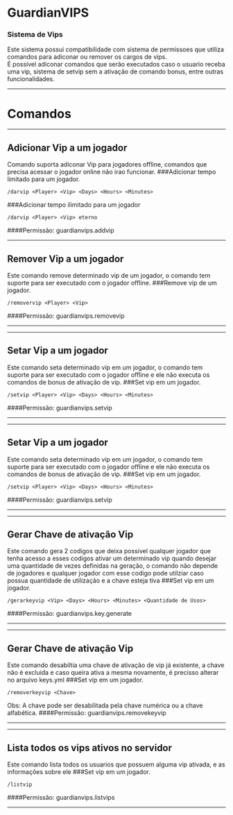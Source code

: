 # GuardianVIPS


### Sistema de Vips



Este sistema possui compatibilidade com sistema de permissoes que utiliza comandos para adiconar ou remover os cargos de vips.
<br>
É possível adiconar comandos que serão executados caso o usuario receba uma vip, sistema de setvip sem a ativação de comando bonus, entre outras funcionalidades.

****


# Comandos

***
## Adicionar Vip a um jogador
Comando suporta adiconar Vip para jogadores offline, comandos que precisa acessar o jogador online não irao funcionar.
###Adicionar tempo limitado para um jogador.
```
/darvip <Player> <Vip> <Days> <Hours> <Minutes>
```
###Adicionar tempo ilimitado para um jogador

```
/darvip <Player> <Vip> eterno
```
####Permissão: guardianvips.addvip

***
## Remover Vip a um jogador
Este comando remove determinado vip de um jogador, o comando tem suporte para ser executado com o jogador offline.
###Remove vip de um jogador.
```
/removervip <Player> <Vip>
```
####Permissão: guardianvips.removevip

***

***
## Setar Vip a um jogador
Este comando seta determinado vip em um jogador, o comando tem suporte para ser executado com o jogador offline e ele não executa os comandos de bonus de ativação de vip.
###Set vip em um jogador.
```
/setvip <Player> <Vip> <Days> <Hours> <Minutes>
```
####Permissão: guardianvips.setvip

***

***
## Setar Vip a um jogador
Este comando seta determinado vip em um jogador, o comando tem suporte para ser executado com o jogador offline e ele não executa os comandos de bonus de ativação de vip.
###Set vip em um jogador.
```
/setvip <Player> <Vip> <Days> <Hours> <Minutes>
```
####Permissão: guardianvips.setvip

***

***
## Gerar Chave de ativação Vip
Este comando gera 2 codigos que deixa possivel qualquer jogador que tenha acesso a esses codigos ativar um determinado vip quando desejar uma quantidade de vezes definidas na geração, o comando não depende de jogadores e qualquer jogador com esse codigo pode utilziar caso possua quantidade de utilização e a chave esteja tiva
###Set vip em um jogador.
```
/gerarkeyvip <Vip> <Days> <Hours> <Minutes> <Quantidade de Usos>
```
####Permissão: guardianvips.key.generate

***

***
## Gerar Chave de ativação Vip
Este comando desabiltia uma chave de ativação de vip já existente, a chave não é excluida e caso queira ativa a mesma novamente, é precisso alterar no arquivo keys.yml
###Set vip em um jogador.
```
/removerkeyvip <Chave>
```
Obs: A chave pode ser desabilitada pela chave numérica ou a chave alfabética.
####Permissão: guardianvips.removekeyvip
***

***
## Lista todos os vips ativos no servidor
Este comando lista todos os usuarios que possuem alguma vip ativada, e as informações sobre ele
###Set vip em um jogador.
```
/listvip
```
####Permissão: guardianvips.listvips
***



